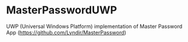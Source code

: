 # MasterPasswordUWP
UWP (Universal Windows Platform) implementation of Master Password App (https://github.com/Lyndir/MasterPassword)
